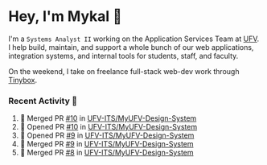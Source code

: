 # Hey, I'm Mykal 👋

I'm a `Systems Analyst II` working on the Application Services Team at [UFV](https://ufv.ca). 
I help build, maintain, and support a whole bunch of our web applications, integration systems, and internal tools for students, staff, and faculty.

On the weekend, I take on freelance full-stack web-dev work through [Tinybox](https://tinybox.dev).

### Recent Activity 🚀

<!--START_SECTION:activity-->
1. 🎉 Merged PR [#10](https://github.com/UFV-ITS/MyUFV-Design-System/pull/10) in [UFV-ITS/MyUFV-Design-System](https://github.com/UFV-ITS/MyUFV-Design-System)
2. 💪 Opened PR [#10](https://github.com/UFV-ITS/MyUFV-Design-System/pull/10) in [UFV-ITS/MyUFV-Design-System](https://github.com/UFV-ITS/MyUFV-Design-System)
3. 💪 Opened PR [#9](https://github.com/UFV-ITS/MyUFV-Design-System/pull/9) in [UFV-ITS/MyUFV-Design-System](https://github.com/UFV-ITS/MyUFV-Design-System)
4. 🎉 Merged PR [#9](https://github.com/UFV-ITS/MyUFV-Design-System/pull/9) in [UFV-ITS/MyUFV-Design-System](https://github.com/UFV-ITS/MyUFV-Design-System)
5. 🎉 Merged PR [#8](https://github.com/UFV-ITS/MyUFV-Design-System/pull/8) in [UFV-ITS/MyUFV-Design-System](https://github.com/UFV-ITS/MyUFV-Design-System)
<!--END_SECTION:activity-->
